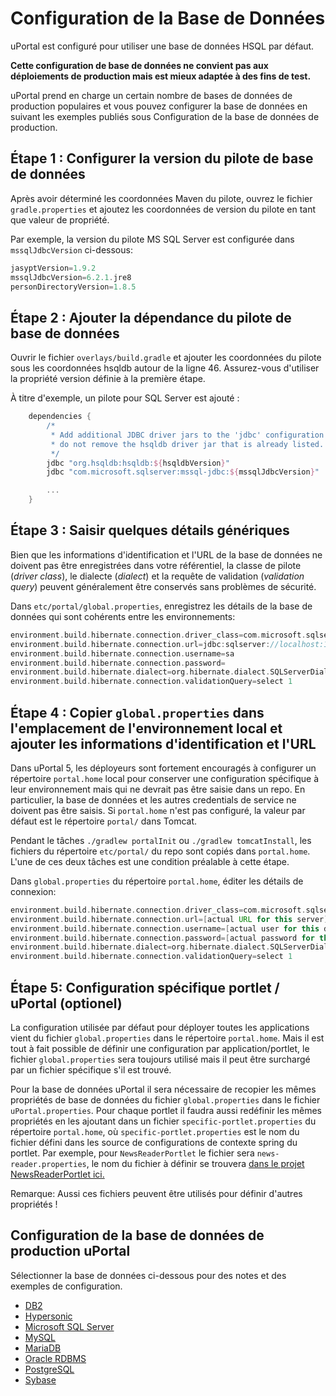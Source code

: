 # Configuration de la Base de Données

uPortal est configuré pour utiliser une base de données HSQL par défaut.

**Cette configuration de base de données ne convient pas aux déploiements de production mais est mieux adaptée à des fins de test.**

uPortal prend en charge un certain nombre de bases de données de production populaires et vous pouvez configurer la base de données en suivant les exemples publiés sous Configuration de la base de données de production.

## Étape 1 : Configurer la version du pilote de base de données      

Après avoir déterminé les coordonnées Maven du pilote, ouvrez le fichier `gradle.properties` et ajoutez les coordonnées de version du pilote en tant que valeur de propriété.

Par exemple, la version du pilote MS SQL Server est configurée dans `mssqlJdbcVersion` ci-dessous:

```groovy
jasyptVersion=1.9.2
mssqlJdbcVersion=6.2.1.jre8
personDirectoryVersion=1.8.5
```

## Étape 2 : Ajouter la dépendance du pilote de base de données

Ouvrir le fichier `overlays/build.gradle` et ajouter les coordonnées du pilote sous
les coordonnées hsqldb autour de la ligne 46. Assurez-vous d'utiliser la propriété version définie
à la première étape.

À titre d'exemple, un pilote pour SQL Server est ajouté :

```groovy
    dependencies {
        /*
         * Add additional JDBC driver jars to the 'jdbc' configuration below;
         * do not remove the hsqldb driver jar that is already listed.
         */
        jdbc "org.hsqldb:hsqldb:${hsqldbVersion}"
        jdbc "com.microsoft.sqlserver:mssql-jdbc:${mssqlJdbcVersion}"

        ...
    }
```

## Étape 3 : Saisir quelques détails génériques

Bien que les informations d'identification et l'URL de la base de données ne doivent pas être enregistrées dans votre référentiel, la classe de pilote (<i>driver class</i>), le dialecte (<i>dialect</i>) et la requête de validation (<i>validation query</i>)
peuvent généralement être conservés sans problèmes de sécurité.

Dans `etc/portal/global.properties`, enregistrez les détails de la base de données qui sont cohérents entre les environnements:

```groovy
environment.build.hibernate.connection.driver_class=com.microsoft.sqlserver.jdbc.SQLServerDriver
environment.build.hibernate.connection.url=jdbc:sqlserver://localhost:1433;
environment.build.hibernate.connection.username=sa
environment.build.hibernate.connection.password=
environment.build.hibernate.dialect=org.hibernate.dialect.SQLServerDialect
environment.build.hibernate.connection.validationQuery=select 1
```

## Étape 4 : Copier `global.properties` dans l'emplacement de l'environnement local et ajouter les informations d'identification et l'URL

Dans uPortal 5, les déployeurs sont fortement encouragés à configurer un répertoire `portal.home` local pour conserver une configuration
spécifique à leur environnement mais qui ne devrait pas être saisie dans un repo. En particulier, la base de données et les autres
credentials de service ne doivent pas être saisis. Si `portal.home` n'est pas configuré, la valeur par défaut est le répertoire `portal/` dans Tomcat.

Pendant le tâches `./gradlew portalInit` ou `./gradlew tomcatInstall`, les fichiers du répertoire `etc/portal/` du repo sont
copiés dans `portal.home`. L'une de ces deux tâches est une condition préalable à cette étape.

Dans `global.properties` du répertoire `portal.home`, éditer les détails de connexion:

```groovy
environment.build.hibernate.connection.driver_class=com.microsoft.sqlserver.jdbc.SQLServerDriver
environment.build.hibernate.connection.url=[actual URL for this server]
environment.build.hibernate.connection.username=[actual user for this db]
environment.build.hibernate.connection.password=[actual password for this db]
environment.build.hibernate.dialect=org.hibernate.dialect.SQLServerDialect
environment.build.hibernate.connection.validationQuery=select 1
```

## Étape 5: Configuration spécifique portlet / uPortal (optionel)

La configuration utilisée par défaut pour déployer toutes les applications vient du fichier `global.properties` dans le répertoire `portal.home`.
Mais il est tout à fait possible de définir une configuration par application/portlet, le fichier `global.properties` sera toujours utilisé mais il peut être surchargé par un fichier spécifique s'il est trouvé.

Pour la base de données uPortal il sera nécessaire de recopier les mêmes propriétés de base de données du fichier `global.properties` dans le fichier `uPortal.properties`.
Pour chaque portlet il faudra aussi redéfinir les mêmes propriétés en les ajoutant dans un fichier `specific-portlet.properties` du répertoire `portal.home`, où `specific-portlet.properties` est le nom du fichier défini dans les source de configurations de contexte spring du portlet.
Par exemple, pour `NewsReaderPortlet` le fichier sera `news-reader.properties`, le nom du fichier à définir se trouvera [dans le projet NewsReaderPortlet ici.](https://github.com/Jasig/NewsReaderPortlet/blob/master/src/main/resources/context/databaseContext.xml)

Remarque: Aussi ces fichiers peuvent être utilisés pour définir d'autres propriétés !

## Configuration de la base de données de production uPortal

Sélectionner la base de données ci-dessous pour des notes et des exemples de configuration.

+ [DB2](db2.md)
+ [Hypersonic](hypersonic.md)
+ [Microsoft SQL Server](ms-sqlserver.md)
+ [MySQL](mysql.md)
+ [MariaDB](mariadb.md)
+ [Oracle RDBMS](oracle.md)
+ [PostgreSQL](postgresql.md)
+ [Sybase](sybase.md)